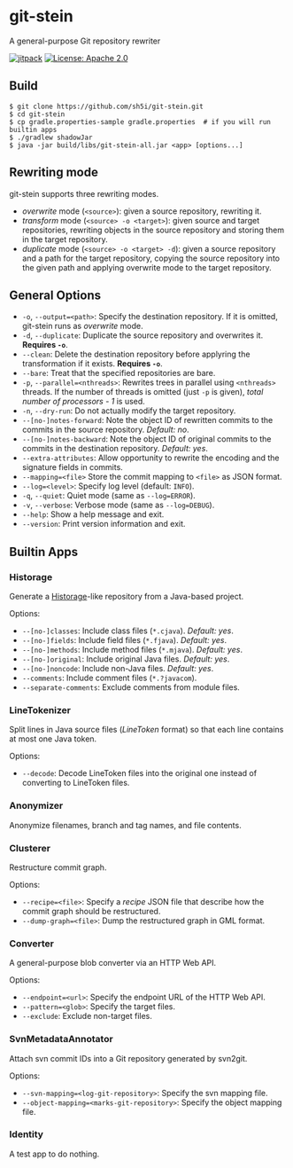 # git-stein
A general-purpose Git repository rewriter

[![jitpack](https://jitpack.io/v/sh5i/git-stein.svg)](https://jitpack.io/#sh5i/git-stein)
[![License: Apache 2.0](https://img.shields.io/badge/License-Apache%202.0-blue.svg)](https://github.com/sh5i/git-stein/blob/master/LICENSE)

## Build
```
$ git clone https://github.com/sh5i/git-stein.git
$ cd git-stein
$ cp gradle.properties-sample gradle.properties  # if you will run builtin apps
$ ./gradlew shadowJar
$ java -jar build/libs/git-stein-all.jar <app> [options...]
```

## Rewriting mode
git-stein supports three rewriting modes.
- _overwrite_ mode (`<source>`): given a source repository, rewriting it.
- _transform_ mode (`<source> -o <target>`): given source and target repositories, rewriting objects in the source repository and storing them in the target repository.
- _duplicate_ mode (`<source> -o <target> -d`): given a source repository and a path for the target repository, copying the source repository into the given path and applying overwrite mode to the target repository.

## General Options
- `-o`, `--output=<path>`: Specify the destination repository. If it is omitted, git-stein runs as _overwrite_ mode.
- `-d`, `--duplicate`: Duplicate the source repository and overwrites it. **Requires `-o`**.
- `--clean`: Delete the destination repository before applyring the transformation if it exists. **Requires `-o`**.
- `--bare`: Treat that the specified repositories are bare.
- `-p`, `--parallel=<nthreads>`: Rewrites trees in parallel using `<nthreads>` threads. If the number of threads is omitted (just `-p` is given), _total number of processors - 1_ is used.
- `-n`, `--dry-run`: Do not actually modify the target repository.
- `--[no-]notes-forward`: Note the object ID of rewritten commits to the commits in the source repository. _Default: no_.
- `--[no-]notes-backward`: Note the object ID of original commits to the commits in the destination repository. _Default: yes_.
- `--extra-attributes`: Allow opportunity to rewrite the encoding and the signature fields in commits.
- `--mapping=<file>` Store the commit mapping to `<file>` as JSON format.
- `--log=<level>`: Specify log level (default: `INFO`).
- `-q`, `--quiet`: Quiet mode (same as `--log=ERROR`).
- `-v`, `--verbose`: Verbose mode (same as `--log=DEBUG`).
- `--help`: Show a help message and exit.
- `--version`: Print version information and exit.

## Builtin Apps

### Historage

Generate a [Historage](https://github.com/hideakihata/git2historage)-like repository from a Java-based project.

Options:
- `--[no-]classes`: Include class files (`*.cjava`). _Default: yes_.
- `--[no-]fields`: Include field files (`*.fjava`). _Default: yes_.
- `--[no-]methods`: Include method files (`*.mjava`). _Default: yes_.
- `--[no-]original`: Include original Java files. _Default: yes_.
- `--[no-]noncode`: Include non-Java files. _Default: yes_.
- `--comments`: Include comment files (`*.?javacom`).
- `--separate-comments`: Exclude comments from module files.

### LineTokenizer

Split lines in Java source files (_LineToken_ format) so that each line contains at most one Java token.

Options:
- `--decode`: Decode LineToken files into the original one instead of converting to LineToken files.

### Anonymizer

Anonymize filenames, branch and tag names, and file contents.

### Clusterer

Restructure commit graph.

Options:
- `--recipe=<file>`: Specify a _recipe_ JSON file that describe how the commit graph should be restructured.
- `--dump-graph=<file>`: Dump the restructured graph in GML format.
      
### Converter

A general-purpose blob converter via an HTTP Web API.

Options:
- `--endpoint=<url>`: Specify the endpoint URL of the HTTP Web API.
- `--pattern=<glob>`: Specify the target files.
- `--exclude`: Exclude non-target files.

### SvnMetadataAnnotator

Attach svn commit IDs into a Git repository generated by svn2git.

Options:
- `--svn-mapping=<log-git-repository>`: Specify the svn mapping file.
- `--object-mapping=<marks-git-repository>`: Specify the object mapping file.
                             
### Identity

A test app to do nothing.
